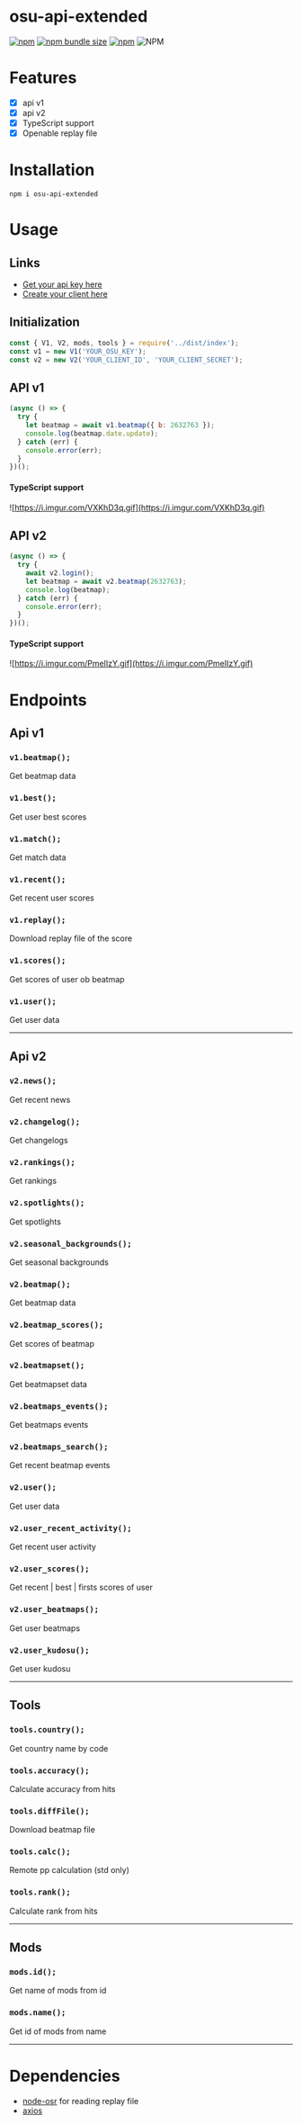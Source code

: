 # osu-api-extended

[![npm](https://img.shields.io/npm/v/osu-api-extended?style=for-the-badge)](https://www.npmjs.org/package/osu-api-extended) [![npm bundle size](https://img.shields.io/bundlephobia/min/osu-api-extended?color=green&label=size&style=for-the-badge)](https://www.npmjs.org/package/osu-api-extended) [![npm](https://img.shields.io/npm/dw/osu-api-extended?style=for-the-badge)](http://npm-stat.com/charts.html?package=osu-api-extended) ![NPM](https://img.shields.io/npm/l/osu-api-extended?style=for-the-badge)

# Features

- [x] api v1
- [x] api v2
- [x] TypeScript support
- [x] Openable replay file

# Installation

`npm i osu-api-extended`

# Usage

## Links

- [Get your api key here](https://osu.ppy.sh/p/api 'api key')
- [Create your client here](https://osu.ppy.sh/home/account/edit#oauth)

## Initialization

```javascript
const { V1, V2, mods, tools } = require('../dist/index');
const v1 = new V1('YOUR_OSU_KEY');
const v2 = new V2('YOUR_CLIENT_ID', 'YOUR_CLIENT_SECRET');
```

## API v1

```javascript
(async () => {
  try {
    let beatmap = await v1.beatmap({ b: 2632763 });
    console.log(beatmap.date.update);
  } catch (err) {
    console.error(err);
  }
})();
```

#### TypeScript support

![https://i.imgur.com/VXKhD3q.gif](https://i.imgur.com/VXKhD3q.gif)

## API v2

```javascript
(async () => {
  try {
    await v2.login();
    let beatmap = await v2.beatmap(2632763);
    console.log(beatmap);
  } catch (err) {
    console.error(err);
  }
})();
```

#### TypeScript support

![https://i.imgur.com/PmeIIzY.gif](https://i.imgur.com/PmeIIzY.gif)

# Endpoints

## Api v1

### `v1.beatmap();`

Get beatmap data

### `v1.best();`

Get user best scores

### `v1.match();`

Get match data

### `v1.recent();`

Get recent user scores

### `v1.replay();`

Download replay file of the score

### `v1.scores();`

Get scores of user ob beatmap

### `v1.user();`

Get user data

-------

## Api v2

### `v2.news();`

Get recent news

### `v2.changelog();`

Get changelogs

### `v2.rankings();`

Get rankings

### `v2.spotlights();`

Get spotlights

### `v2.seasonal_backgrounds();`

Get seasonal backgrounds

### `v2.beatmap();`

Get beatmap data

### `v2.beatmap_scores();`

Get scores of beatmap

### `v2.beatmapset();`

Get beatmapset data

### `v2.beatmaps_events();`

Get beatmaps events

### `v2.beatmaps_search();`

Get recent beatmap events

### `v2.user();`

Get user data

### `v2.user_recent_activity();`

Get recent user activity

### `v2.user_scores();`

Get recent | best | firsts scores of user

### `v2.user_beatmaps();`

Get user beatmaps

### `v2.user_kudosu();`

Get user kudosu

-------

## Tools

### `tools.country();`

Get country name by code

### `tools.accuracy();`

Calculate accuracy from hits

### `tools.diffFile();`

Download beatmap file

### `tools.calc();`

Remote pp calculation (std only)

### `tools.rank();`

Calculate rank from hits

-------

## Mods

### `mods.id();`

Get name of mods from id

### `mods.name();`

Get id of mods from name

------

# Dependencies

- [node-osr](https://www.npmjs.com/package/node-osr) for reading replay file
- [axios](https://www.npmjs.com/package/axios)

